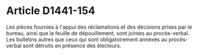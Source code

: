 # Article D1441-154

  
Les pièces fournies à l'appui des réclamations et des décisions prises par le bureau, ainsi que la feuille de dépouillement, sont jointes au procès-verbal.   
Les bulletins autres que ceux qui sont obligatoirement annexés au procès-verbal sont détruits en présence des électeurs.